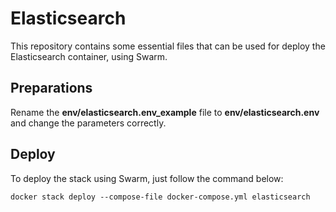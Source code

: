 # Elasticsearch

This repository contains some essential files that can be used for deploy the Elasticsearch container, using Swarm.

## Preparations

Rename the **env/elasticsearch.env_example** file to **env/elasticsearch.env** and change the parameters correctly.

## Deploy

To deploy the stack using Swarm, just follow the command below:

```shell
docker stack deploy --compose-file docker-compose.yml elasticsearch
```
